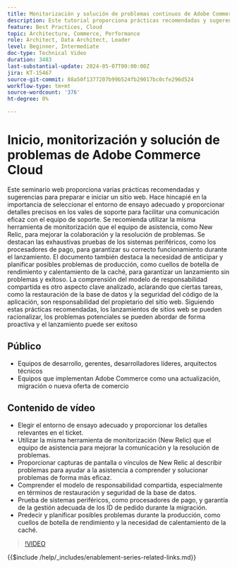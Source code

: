 ```yaml
---
title: Monitorización y solución de problemas continuos de Adobe Commerce launch y posterior al lanzamiento
description: Este tutorial proporciona prácticas recomendadas y sugerencias para preparar e iniciar un sitio web. Elegir el entorno de ensayo adecuado, proporcionar detalles relevantes en los vales de soporte y utilizar la misma herramienta de monitorización que el equipo de asistencia para mejorar la comunicación. Resalte la necesidad de realizar pruebas exhaustivas de los sistemas periféricos, como los procesadores de pago, y de planificar posibles problemas de producción, como cuellos de botella de rendimiento y calentamiento de la caché. También se hace hincapié en la comunicación eficaz, la planificación proactiva y la comprensión del modelo de responsabilidad compartida. Si sigue estas prácticas recomendadas, los lanzamientos de sitios web pueden ser más fluidos y exitosos.
feature: Best Practices, Cloud
topic: Architecture, Commerce, Performance
role: Architect, Data Architect, Leader
level: Beginner, Intermediate
doc-type: Technical Video
duration: 3483
last-substantial-update: 2024-05-07T00:00:00Z
jira: KT-15467
source-git-commit: 88a50f1377207b99b524fb29017bc0cfe296d524
workflow-type: tm+mt
source-wordcount: '376'
ht-degree: 0%

---
```


# Inicio, monitorización y solución de problemas de Adobe Commerce Cloud

Este seminario web proporciona varias prácticas recomendadas y sugerencias para preparar e iniciar un sitio web. Hace hincapié en la importancia de seleccionar el entorno de ensayo adecuado y proporcionar detalles precisos en los vales de soporte para facilitar una comunicación eficaz con el equipo de soporte. Se recomienda utilizar la misma herramienta de monitorización que el equipo de asistencia, como New Relic, para mejorar la colaboración y la resolución de problemas. Se destacan las exhaustivas pruebas de los sistemas periféricos, como los procesadores de pago, para garantizar su correcto funcionamiento durante el lanzamiento. El documento también destaca la necesidad de anticipar y planificar posibles problemas de producción, como cuellos de botella de rendimiento y calentamiento de la caché, para garantizar un lanzamiento sin problemas y exitoso. La comprensión del modelo de responsabilidad compartida es otro aspecto clave analizado, aclarando que ciertas tareas, como la restauración de la base de datos y la seguridad del código de la aplicación, son responsabilidad del propietario del sitio web. Siguiendo estas prácticas recomendadas, los lanzamientos de sitios web se pueden racionalizar, los problemas potenciales se pueden abordar de forma proactiva y el lanzamiento puede ser exitoso

## Público

* Equipos de desarrollo, gerentes, desarrolladores líderes, arquitectos técnicos
* Equipos que implementan Adobe Commerce como una actualización, migración o nueva oferta de comercio

## Contenido de vídeo

* Elegir el entorno de ensayo adecuado y proporcionar los detalles relevantes en el ticket.
* Utilizar la misma herramienta de monitorización (New Relic) que el equipo de asistencia para mejorar la comunicación y la resolución de problemas.
* Proporcionar capturas de pantalla o vínculos de New Relic al describir problemas para ayudar a la asistencia a comprender y solucionar problemas de forma más eficaz.
* Comprender el modelo de responsabilidad compartida, especialmente en términos de restauración y seguridad de la base de datos.
* Prueba de sistemas periféricos, como procesadores de pago, y garantía de la gestión adecuada de los ID de pedido durante la migración.
* Predecir y planificar posibles problemas durante la producción, como cuellos de botella de rendimiento y la necesidad de calentamiento de la caché.


>[!VIDEO](https://video.tv.adobe.com/v/3428990?learn=on)

{{$include /help/_includes/enablement-series-related-links.md}}
